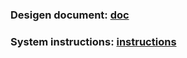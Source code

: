 ### Desigen document: [doc](docs\files\MAIN_DOCUMENT.pdf)

### System instructions: [instructions](System%20Instructions.pdf)